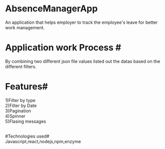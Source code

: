 # AbsenceManagerApp
An application that helps employer to track the employee's leave for better work management.<br>
# Application work Process #<br>
By combining two different json file values listed out the datas based on the different filters.<br>
# Features#<br>
1)Filter by type<br>
2)Filter by Date<br>
3)Pagination<br>
4)Spinner<br>
5)Flasing messages<br><br>

#Technologies used#<br>
Javascript,react,nodejs,npm,enzyme

